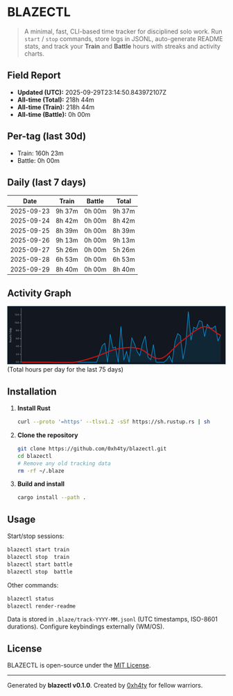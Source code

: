 # BLAZECTL

> A minimal, fast, CLI-based time tracker for disciplined solo work.
    Run `start` / `stop` commands, store logs in JSONL, auto-generate README stats,
    and track your **Train** and **Battle** hours with streaks and activity charts.

## Field Report

- **Updated (UTC):** 2025-09-29T23:14:50.843972107Z
- **All-time (Total):** 218h 44m
- **All-time (Train):** 218h 44m
- **All-time (Battle):** 0h 00m

## Per-tag (last 30d)
- Train: 160h 23m
- Battle: 0h 00m

## Daily (last 7 days)
| Date       | Train | Battle | Total |
|------------|-------|--------|-------|
| 2025-09-23 | 9h 37m | 0h 00m | 9h 37m |
| 2025-09-24 | 8h 42m | 0h 00m | 8h 42m |
| 2025-09-25 | 8h 39m | 0h 00m | 8h 39m |
| 2025-09-26 | 9h 13m | 0h 00m | 9h 13m |
| 2025-09-27 | 5h 26m | 0h 00m | 5h 26m |
| 2025-09-28 | 6h 53m | 0h 00m | 6h 53m |
| 2025-09-29 | 8h 40m | 0h 00m | 8h 40m |

## Activity Graph
![Activity Graph](assets/activity.svg)
(Total hours per day for the last 75 days)

## Installation
1. **Install Rust**
   ```bash
   curl --proto '=https' --tlsv1.2 -sSf https://sh.rustup.rs | sh
   ```
2. **Clone the repository**
   ```bash
   git clone https://github.com/0xh4ty/blazectl.git
   cd blazectl
   # Remove any old tracking data
   rm -rf ~/.blaze
   ```
3. **Build and install**
   ```bash
   cargo install --path .
   ```

## Usage
Start/stop sessions:
```bash
blazectl start train
blazectl stop  train
blazectl start battle
blazectl stop  battle
```
Other commands:
```bash
blazectl status
blazectl render-readme
```
Data is stored in `.blaze/track-YYYY-MM.jsonl` (UTC timestamps, ISO-8601 durations).
Configure keybindings externally (WM/OS).

## License
BLAZECTL is open-source under the [MIT License](LICENSE).

---

Generated by **blazectl v0.1.0**.
Created by [0xh4ty](https://github.com/0xh4ty) for fellow warriors.
